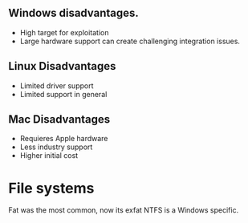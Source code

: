## Windows disadvantages.
- High target for exploitation
- Large hardware support can create challenging integration issues.
## Linux Disadvantages
- Limited driver support
- Limited support in general
## Mac Disadvantages
- Requieres Apple hardware
- Less industry support
- Higher initial cost
# File systems
Fat was the most common, now its exfat
NTFS is a Windows specific.
